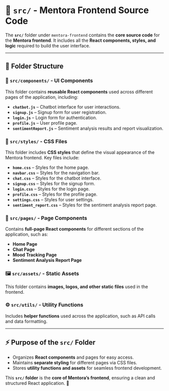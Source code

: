 # 📂 `src/` - Mentora Frontend Source Code  

The **`src/`** folder under `mentora-frontend` contains the **core source code** for the **Mentora frontend**. It includes all the **React components, styles, and logic** required to build the user interface.  

---

## 📌 Folder Structure  

### 🧩 `src/components/` - UI Components  
This folder contains **reusable React components** used across different pages of the application, including:  
- **`chatbot.js`** – Chatbot interface for user interactions.  
- **`signup.js`** – Signup form for user registration.  
- **`login.js`** – Login form for authentication.  
- **`profile.js`** – User profile page.  
- **`sentimentReport.js`** – Sentiment analysis results and report visualization.  

### 🎨 `src/styles/` - CSS Files  
This folder includes **CSS styles** that define the visual appearance of the Mentora frontend. Key files include:  
- **`home.css`** – Styles for the home page.  
- **`navbar.css`** – Styles for the navigation bar.  
- **`chat.css`** – Styles for the chatbot interface.  
- **`signup.css`** – Styles for the signup form.  
- **`login.css`** – Styles for the login page.  
- **`profile.css`** – Styles for the profile page.  
- **`settings.css`** – Styles for user settings.  
- **`sentiment_report.css`** – Styles for the sentiment analysis report page.  

### 📄 `src/pages/` - Page Components  
Contains **full-page React components** for different sections of the application, such as:  
- **Home Page**  
- **Chat Page**  
- **Mood Tracking Page**  
- **Sentiment Analysis Report Page**  

### 🖼️ `src/assets/` - Static Assets  
This folder contains **images, logos, and other static files** used in the frontend.

### ⚙️ `src/utils/` - Utility Functions  
Includes **helper functions** used across the application, such as API calls and data formatting.

---

## ⚡ Purpose of the `src/` Folder  
- Organizes **React components** and pages for easy access.  
- Maintains **separate styling** for different pages via CSS files.  
- Stores **utility functions and assets** for seamless frontend development.  

This **`src/` folder** is the **core of Mentora’s frontend**, ensuring a clean and structured React application. 🚀  

